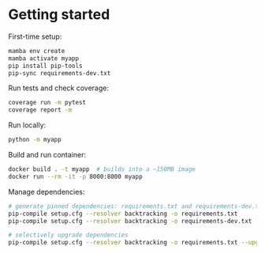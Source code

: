 # Getting started

First-time setup:
```bash
mamba env create
mamba activate myapp
pip install pip-tools
pip-sync requirements-dev.txt
```

Run tests and check coverage:
```bash
coverage run -m pytest
coverage report -m
```

Run locally:
```bash
python -m myapp
```

Build and run container:
```bash
docker build . -t myapp  # builds into a ~150MB image
docker run --rm -it -p 8000:8000 myapp
```

Manage dependencies:
```bash
# generate pinned dependencies: requirements.txt and requirements-dev.txt
pip-compile setup.cfg --resolver backtracking -o requirements.txt
pip-compile setup.cfg --resolver backtracking -o requirements-dev.txt --extra dev

# selectively upgrade dependencies
pip-compile setup.cfg --resolver backtracking -o requirements.txt --upgrade-package flask
```
